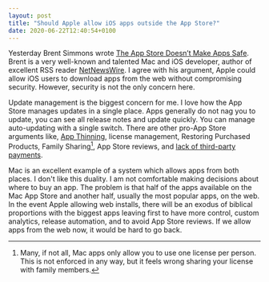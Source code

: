 ```yaml
---
layout: post
title: "Should Apple allow iOS apps outside the App Store?"
date: 2020-06-22T12:40:54+0100
---
```


Yesterday Brent Simmons wrote [The App Store Doesn’t Make Apps Safe](https://inessential.com/2020/06/21/the_app_store_doesnt_make_apps_safe). Brent is a very well-known and talented Mac and iOS developer, author of excellent RSS reader [NetNewsWire](https://ranchero.com/netnewswire/). I agree with his argument, Apple could allow iOS users to download apps from the web without compromising security. However, security is not the only concern here.

Update management is the biggest concern for me. I love how the App Store manages updates in a single place. Apps generally do not nag you to update, you can see all release notes and update quickly. You can manage auto-updating with a single switch. There are other pro-App Store arguments like, [App Thinning](https://developer.apple.com/documentation/xcode/reducing_your_app_s_size/doing_advanced_optimization_to_further_reduce_your_app_s_size), license management, Restoring Purchased Products, Family Sharing[^1], App Store reviews, and [lack of third-party payments](https://cocoaswitch.com/2020/06/20/hey-app-controversy/).

Mac is an excellent example of a system which allows apps from both places. I don't like this duality. I am not comfortable making decisions about where to buy an app. The problem is that half of the apps available on the Mac App Store and another half, usually the most popular apps, on the web. In the event Apple allowing web installs, there will be an exodus of biblical proportions with the biggest apps leaving first to have more control, custom analytics, release automation, and to avoid App Store reviews. If we allow apps from the web now, it would be hard to go back.

[^1]: Many, if not all, Mac apps only allow you to use one license per person. This is not enforced in any way, but it feels wrong sharing your license with family members.
